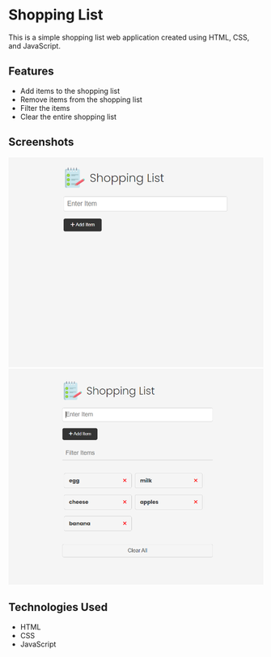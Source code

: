 # Shopping List

This is a simple shopping list web application created using HTML, CSS, and JavaScript.

## Features

- Add items to the shopping list
- Remove items from the shopping list
- Filter the items
- Clear the entire shopping list

<!-- ## Demo

You can try out the live demo of the shopping list application [here](https://example.com). -->

## Screenshots

![Screenshot 1](images/img1.PNG)
![Screenshot 2](images/img2.png)

## Technologies Used

- HTML
- CSS
- JavaScript
